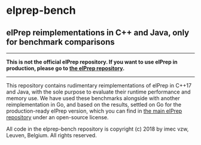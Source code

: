 # elprep-bench
## elPrep reimplementations in C++ and Java, only for benchmark comparisons

---

**This is not the official elPrep repository. If you want to use elPrep in production, please go to [the elPrep repository](https://github.com/exascience/elprep "elPrep repository").**

---

This repository contains rudimentary reimplementations of elPrep in C++17 and Java, with the sole purpose to evaluate their runtime performance and memory use. We have used these benchmarks alongside with another reimplementation in Go, and based on the results, settled on Go for the production-ready elPrep version, which you can find in [the main elPrep repository](https://github.com/exascience/elprep "elPrep repository") under an open-source license.

All code in the elprep-bench repository is copyright (c) 2018 by imec vzw, Leuven, Belgium. All rights reserved.
